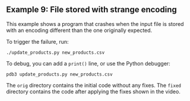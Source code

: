 ## Example 9: File stored with strange encoding

This example shows a program that crashes when the input file is stored with an
encoding different than the one originally expected.

To trigger the failure, run:

```
./update_products.py new_products.csv
```

To debug, you can add a `print()` line, or use the Python debugger:

```
pdb3 update_products.py new_products.csv
```

The `orig` directory contains the initial code without any fixes.  The `fixed`
directory contains the code after applying the fixes shown in the video.

